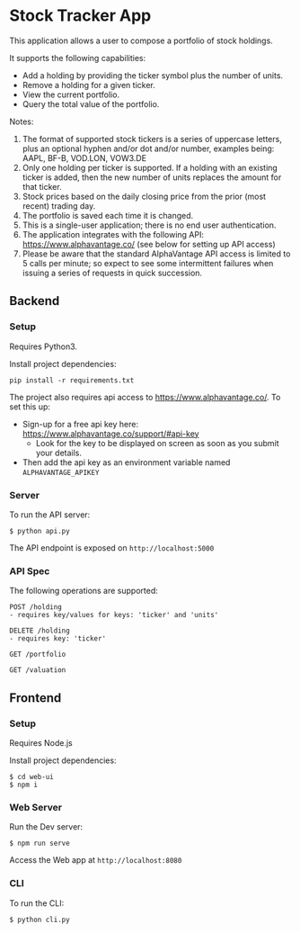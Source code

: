 # Stock Tracker App

This application allows a user to compose a portfolio of stock holdings.

It supports the following capabilities:   
- Add a holding by providing the ticker symbol plus the number of units.  
- Remove a holding for a given ticker.  
- View the current portfolio.
- Query the total value of the portfolio.

Notes:
1. The format of supported stock tickers is a series of uppercase letters, plus an optional hyphen and/or dot and/or number, examples being: AAPL, BF-B, VOD.LON, VOW3.DE   
2. Only one holding per ticker is supported. If a holding with an existing ticker is added, then the new number of units replaces the amount for that ticker.   
3. Stock prices based on the daily closing price from the prior (most recent) trading day.   
4. The portfolio is saved each time it is changed.   
5. This is a single-user application; there is no end user authentication.   
6. The application integrates with the following API: https://www.alphavantage.co/ (see below for setting up API access)   
7. Please be aware that the standard AlphaVantage API access is limited to 5 calls per minute; so expect to see some intermittent failures when issuing a series of requests in quick succession.

## Backend

### Setup

Requires Python3.

Install project dependencies:

    pip install -r requirements.txt

The project also requires api access to <https://www.alphavantage.co/>. To set this up:
-   Sign-up for a free api key here: <https://www.alphavantage.co/support/#api-key>   
    - Look for the key to be displayed on screen as soon as you submit your details.
-   Then add the api key as an environment variable named `ALPHAVANTAGE_APIKEY`

### Server

To run the API server:

    $ python api.py

The API endpoint is exposed on `http://localhost:5000`

### API Spec

The following operations are supported:

    POST /holding
    - requires key/values for keys: 'ticker' and 'units'

    DELETE /holding
    - requires key: 'ticker'

    GET /portfolio

    GET /valuation

## Frontend

### Setup

Requires Node.js

Install project dependencies:

    $ cd web-ui
    $ npm i

### Web Server

Run the Dev server:

    $ npm run serve

Access the Web app at `http://localhost:8080`

### CLI

To run the CLI:

    $ python cli.py
